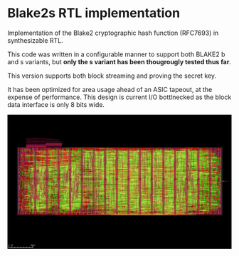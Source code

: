 # Blake2s RTL implementation

Implementation of the Blake2 cryptographic hash function (RFC7693) in 
synthesizable RTL.

This code was written in a configurable manner to support both BLAKE2
b and s variants, but **only the s variant has been thougrougly tested thus far**.

This version supports both block streaming and proving the secret key. 

It has been optimized for area usage ahead of an ASIC tapeout, at the 
expense of performance. This design is current I/O bottlnecked as the block data
interface is only 8 bits wide. 

![asic floorplan](/doc/layout.png)
